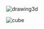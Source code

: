 

![drawing3d](https://github.com/ldh-Hoon/3D_test/assets/139981434/e7d5597f-5471-44f2-b538-5cba6f3d65e5)

![cube](https://github.com/ldh-Hoon/3D_test/assets/139981434/8d1063ca-e227-4b78-9ee0-75237194d0ee)
